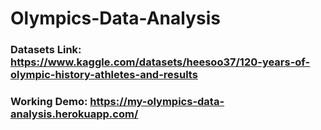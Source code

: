 # Olympics-Data-Analysis

### Datasets Link: https://www.kaggle.com/datasets/heesoo37/120-years-of-olympic-history-athletes-and-results

### Working Demo: https://my-olympics-data-analysis.herokuapp.com/
